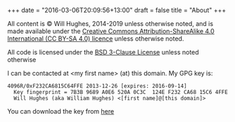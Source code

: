 +++
date = "2016-03-06T20:09:56+13:00"
draft = false
title = "About"
+++

All content is&nbsp;&copy; Will Hughes, 2014-2019 unless otherwise noted, and is made available under the [Creative Commons Attribution-ShareAlike 4.0 International (CC BY-SA 4.0) licence](https://creativecommons.org/licenses/by-sa/4.0/) unless otherwise noted.

All code is licensed under the [BSD 3-Clause License](/licence/) unless noted otherwise

I can be contacted at &lt;my first name&gt; (at) this domain. My GPG key is:

    4096R/0xF232CA6815C64FFE 2013-12-26 [expires: 2016-09-14]
      Key fingerprint = 7B3B 9689 A0E6 520A 0C3C  124E F232 CA68 15C6 4FFE
      Will Hughes (aka William Hughes) <[first name]@[this domain]>

You can download the key from [here](/F232CA6815C64FFE.asc)
